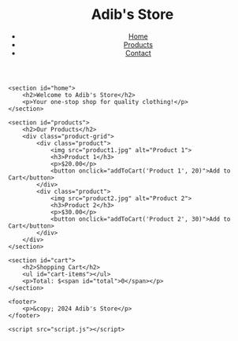 <!DOCTYPE html>
<html lang="en">
<head>
    <meta charset="UTF-8">
    <meta name="viewport" content="width=device-width, initial-scale=1.0">
    <title>Adib's Store</title>
    <link rel="stylesheet" href="style.css">
</head>
<body>
    <header>
        <h1>Adib's Store</h1>
        <nav>
            <ul>
                <li><a href="#home">Home</a></li>
                <li><a href="#products">Products</a></li>
                <li><a href="#contact">Contact</a></li>
            </ul>
        </nav>
    </header>

    <section id="home">
        <h2>Welcome to Adib's Store</h2>
        <p>Your one-stop shop for quality clothing!</p>
    </section>

    <section id="products">
        <h2>Our Products</h2>
        <div class="product-grid">
            <div class="product">
                <img src="product1.jpg" alt="Product 1">
                <h3>Product 1</h3>
                <p>$20.00</p>
                <button onclick="addToCart('Product 1', 20)">Add to Cart</button>
            </div>
            <div class="product">
                <img src="product2.jpg" alt="Product 2">
                <h3>Product 2</h3>
                <p>$30.00</p>
                <button onclick="addToCart('Product 2', 30)">Add to Cart</button>
            </div>
        </div>
    </section>

    <section id="cart">
        <h2>Shopping Cart</h2>
        <ul id="cart-items"></ul>
        <p>Total: $<span id="total">0</span></p>
    </section>

    <footer>
        <p>&copy; 2024 Adib's Store</p>
    </footer>

    <script src="script.js"></script>
</body>
</html>
